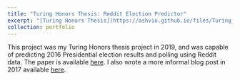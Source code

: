 ```yaml
---
title: "Turing Honors Thesis: Reddit Election Predictor"
excerpt: "[Turing Honors Thesis](https://ashvio.github.io/files/Turing_Honors_Thesis.pdf) 2019 research project capable of predicting 2016 Presidential election results and polling using Reddit data <br/><img src='/images/1_GRRVzeHOkqIXznIB51Xx5A.png' width='400'  class='center'>"
collection: portfolio
---
```


This project was my Turing Honors thesis project in 2019, and was capable of predicting 2016 Presidential election results and polling using Reddit data.  The paper is available [here](https://ashvio.github.io/files/Turing_Honors_Thesis.pdf). I also wrote a more informal blog post in 2017 available [here](https://medium.com/melting-glass/new-analysis-uses-reddit-data-to-accurately-predict-popular-vote-margin-in-the-2016-election-14-3a9cb2f4cb5c).